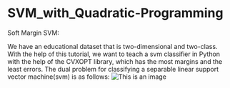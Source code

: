 # SVM_with_Quadratic-Programming

Soft Margin SVM:

We have an educational dataset that is two-dimensional and two-class. With the help of this tutorial, we want to teach a svm classifier in Python with the help of the CVXOPT library, which has the most margins and the least errors.
The dual problem for classifying a separable linear support vector machine(svm) is as follows:
![This is an image](https://i.stack.imgur.com/usHbi.png)
